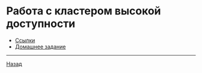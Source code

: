 # Работа с кластером высокой доступности


 - [Ссылки](material/Links.md)
 - [Домашнее задание](hw/README.md)

 
***
[Назад](../README.md)
